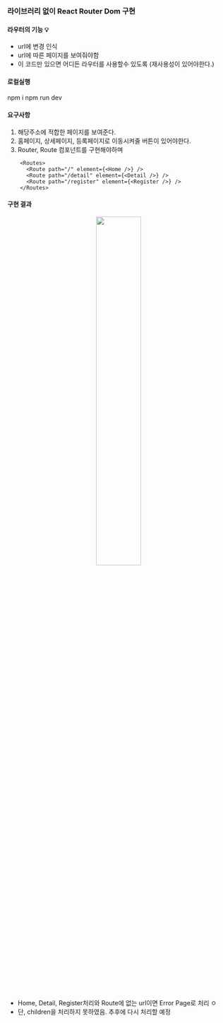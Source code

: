 ### 라이브러리 없이 React Router Dom 구현

#### 라우터의 기능 💡

- url에 변경 인식
- url에 따른 페이지를 보여줘야함
- 이 코드만 있으면 어디든 라우터를 사용할수 있도록 (재사용성이 있어야한다.)

#### 로컬실행

npm i
npm run dev

#### 요구사항

1. 해당주소에 적합한 페이지를 보여준다.
2. 홈페이지, 상세페이지, 등록페이지로 이동시켜줄 버튼이 있어야한다.
3. Router, Route 컴포넌트를 구현해야하며

```
    <Routes>
      <Route path="/" element={<Home />} />
      <Route path="/detail" element={<Detail />} />
      <Route path="/register" element={<Register />} />
    </Routes>
```

#### 구현 결과

<center>
<img src = "https://github.com/teagu123/Frontend_Study/assets/103398790/beb15de8-8669-4b14-9ef3-4285e6d0102e" width = "45%" ></center>

- Home, Detail, Register처리와 Route에 없는 url이면 Error Page로 처리
  ㅇ
- 단, children을 처리하지 못하였음. 추후에 다시 처리할 예정
